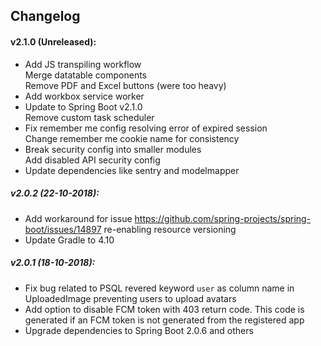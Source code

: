 ## Changelog

#### v2.1.0 (Unreleased):

- Add JS transpiling workflow  
  Merge datatable components  
  Remove PDF and Excel buttons (were too heavy)
- Add workbox service worker
- Update to Spring Boot v2.1.0  
  Remove custom task scheduler
- Fix remember me config resolving error of expired session  
  Change remember me cookie name for consistency
- Break security config into smaller modules  
  Add disabled API security config
- Update dependencies like sentry and modelmapper

##### v2.0.2 (22-10-2018):

- Add workaround for issue https://github.com/spring-projects/spring-boot/issues/14897 re-enabling resource versioning
- Update Gradle to 4.10

##### v2.0.1 (18-10-2018):

- Fix bug related to PSQL revered keyword `user` as column name in UploadedImage preventing users to upload avatars
- Add option to disable FCM token with 403 return code. This code is generated if an FCM token is not generated from the registered app
- Upgrade dependencies to Spring Boot 2.0.6 and others
